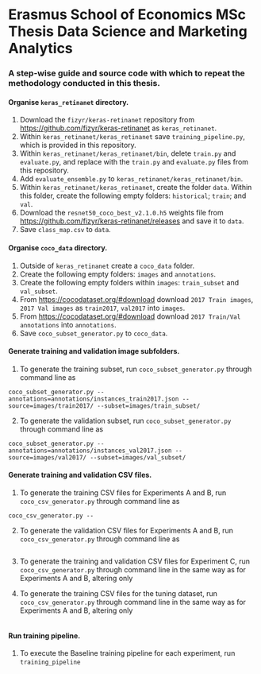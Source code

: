 # Erasmus School of Economics MSc Thesis Data Science and Marketing Analytics 

### A step-wise guide and source code with which to repeat the methodology conducted in this thesis.

#### Organise `keras_retinanet` directory.
1. Download the `fizyr/keras-retinanet` repository from https://github.com/fizyr/keras-retinanet as `keras_retinanet`.
2. Within `keras_retinanet/keras_retinanet` save `training_pipeline.py`, which is provided in this repository.
3. Within `keras_retinanet/keras_retinanet/bin`, delete `train.py` and `evaluate.py`, and replace with the `train.py` and `evaluate.py` files from this repository. 
4. Add `evaluate_ensemble.py` to `keras_retinanet/keras_retinanet/bin`.
5. Within `keras_retinanet/keras_retinanet`, create the folder `data`. Within this folder, create the following empty folders: `historical`; `train`; and `val`.
6. Download the `resnet50_coco_best_v2.1.0.h5` weights file from https://github.com/fizyr/keras-retinanet/releases and save it to `data`.
7. Save `class_map.csv` to `data`.

#### Organise `coco_data` directory.
1. Outside of `keras_retinanet` create a `coco_data` folder.
2. Create the following empty folders: `images` and `annotations`.
3. Create the following empty folders within `images`: `train_subset` and `val_subset`.
4. From https://cocodataset.org/#download download `2017 Train images`, `2017 Val images` as `train2017`, `val2017` into `images`.
5. From https://cocodataset.org/#download download `2017 Train/Val annotations` into `annotations`. 
6. Save `coco_subset_generator.py` to `coco_data`.

#### Generate training and validation image subfolders.
1. To generate the training subset, run `coco_subset_generator.py` through command line as 
```
coco_subset_generator.py --annotations=annotations/instances_train2017.json --source=images/train2017/ --subset=images/train_subset/
```
2. To generate the validation subset, run `coco_subset_generator.py` through command line as 
```
coco_subset_generator.py --annotations=annotations/instances_val2017.json --source=images/val2017/ --subset=images/val_subset/
```

#### Generate training and validation CSV files.
1. To generate the training CSV files for Experiments A and B, run `coco_csv_generator.py` through command line as
```
coco_csv_generator.py --
```
2. To generate the validation CSV files for Experiments A and B, run `coco_csv_generator.py` through command line as
```
```
3. To generate the training and validation CSV files for Experiment C, run `coco_csv_generator.py` through command line in the same way as for Experiments A and B, altering only

5. To generate the training CSV files for the tuning dataset, run `coco_csv_generator.py` through command line in the same way as for Experiments A and B, altering only
```
```

#### Run training pipeline.
1. To execute the Baseline training pipeline for each experiment, run `training_pipeline`




